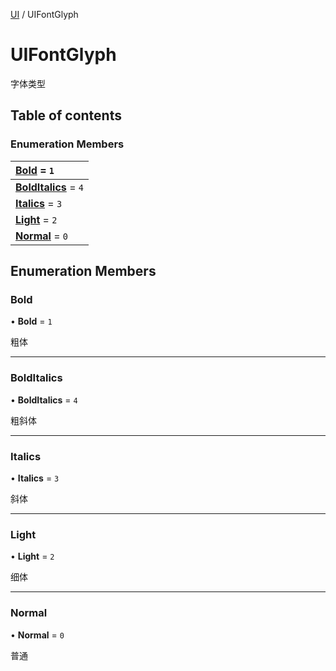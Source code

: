 [UI](../groups/Core.UI.md) / UIFontGlyph

# UIFontGlyph <Badge type="tip" text="Enumeration" /> <Score text="UIFontGlyph" />

<p class="content-big">

字体类型

</p>

## Table of contents

### Enumeration Members <Score text="Enumeration" /> 
| **[Bold](mw.UIFontGlyph.md#bold)** = ``1``  |
| :----- |
| **[BoldItalics](mw.UIFontGlyph.md#bolditalics)** = ``4`` |
| **[Italics](mw.UIFontGlyph.md#italics)** = ``3`` |
| **[Light](mw.UIFontGlyph.md#light)** = ``2`` |
| **[Normal](mw.UIFontGlyph.md#normal)** = ``0`` |

## Enumeration Members

### Bold <Score text="Bold" /> 

• **Bold** = ``1``

粗体

___

### BoldItalics <Score text="BoldItalics" /> 

• **BoldItalics** = ``4``

粗斜体

___

### Italics <Score text="Italics" /> 

• **Italics** = ``3``

斜体

___

### Light <Score text="Light" /> 

• **Light** = ``2``

细体

___

### Normal <Score text="Normal" /> 

• **Normal** = ``0``

普通
